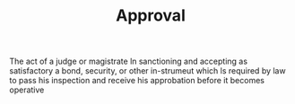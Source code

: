 ---
title: Approval
permalink: "/definitions/approval.html"
body: The act of a judge or magistrate ln sanctioning and accepting as satisfactory
  a bond, security, or other in-strumeut which ls required by law to pass his inspection
  and receive his approbation before it becomes operative
published_at: '2018-07-07'
layout: post
---